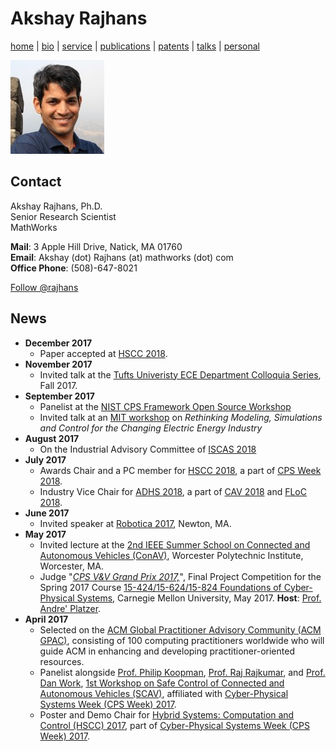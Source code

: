# Akshay Rajhans
[home](index.html) \| [bio](bio.html) \| [service](service.html) \| [publications](publications.html) \| [patents](patents.html) \| [talks](talks.html) \| [personal](personal.html)

![Akshay Rajhans](files/akshay.jpeg)

## Contact
Akshay Rajhans, Ph.D. <br/>
Senior Research Scientist <br/>
MathWorks

**Mail**: 3 Apple Hill Drive, Natick, MA 01760 <br/>
**Email**: Akshay (dot) Rajhans (at) mathworks (dot) com <br/>
**Office Phone**: (508)-647-8021

<dl>
<a href="https://twitter.com/rajhans" class="twitter-follow-button">Follow @rajhans</a>
<script>!function(d,s,id){var
js,fjs=d.getElementsByTagName(s)[0],p=/^http:/.test(d.location)?'http':'https';if(!d.getElementById(id)){js=d.createElement(s);js.id=id;js.src=p+'://platform.twitter.com/widgets.js';fjs.parentNode.insertBefore(js,fjs);}}(document,
'script', 'twitter-wjs');</script>
</dl>

## News
- **December 2017** 
  - Paper accepted at [HSCC 2018](https://www.hscc2018.deib.polimi.it).
- **November 2017** 
  - Invited talk at the [Tufts Univeristy ECE Department Colloquia Series](http://engineering.tufts.edu/ece/colloquia/), Fall 2017.
- **September 2017** 
  - Panelist at the [NIST CPS Framework Open Source Workshop](https://www.nist.gov/news-events/events/2017/09/cps-framework-open-source-workshop) 
  - Invited talk at an [MIT workshop](talks.html) on *Rethinking Modeling, Simulations and Control for the Changing Electric Energy Industry*
- **August 2017** 
  - On the Industrial Advisory Committee of [ISCAS 2018](http://www.iscas2018.org)
- **July 2017**
  - Awards Chair and a PC member for [HSCC 2018](https://www.hscc2018.deib.polimi.it), a part of [CPS Week 2018](https://cister.isep.ipp.pt/cpsweek2018/). 
  - Industry Vice Chair for [ADHS 2018](http://www.cs.ox.ac.uk/conferences/ADHS18/), a part of [CAV 2018](http://cavconference.org/2018/) and [FLoC 2018](http://www.floc2018.org). 
- **June 2017**
  - Invited speaker at [Robotica 2017](http://auvsinewengland.org/events-3/robotica-2017/robotica-2017-agenda/robotica-2017-program.html), Newton, MA.
- **May 2017**
  - Invited lecture at the [2nd IEEE Summer School on Connected and Autonomous Vehicles (ConAV)](https://www.nist.gov/news-events/events/2016/08/exploring-dimensions-trustworthiness-challenges-and-opportunities), Worcester Polytechnic Institute, Worcester, MA. 
  - Judge "[*CPS V&V Grand Prix 2017,*](http://www.cs.cmu.edu/~aplatzer/course/fcps17-competition.html)", Final Project Competition for the Spring 2017 Course [15-424/15-624/15-824 Foundations of Cyber-Physical Systems](http://www.cs.cmu.edu/~aplatzer/course/fcps17.html), Carnegie Mellon University, May 2017. **Host**: [Prof. Andre' Platzer](http://www.cs.cmu.edu/~aplatzer/). 
- **April 2017**
  - Selected on the [ACM Global Practitioner Advisory Community (ACM GPAC)](https://www.acm.org/education/gpac), consisting of 100 computing practitioners worldwide who will guide ACM in enhancing and developing practitioner-oriented resources.
  - Panelist alongside [Prof. Philip Koopman](https://users.ece.cmu.edu/~koopman/), [Prof. Raj Rajkumar](https://users.ece.cmu.edu/~raj/), and [Prof. Dan Work](https://publish.illinois.edu/dbwork/), [1st Workshop on Safe Control of Connected and Autonomous Vehicles (SCAV)](https://scav.in.tum.de/), affiliated with [Cyber-Physical Systems Week (CPS Week) 2017](https://cpsweek2017.ece.cmu.edu/).
  - Poster and Demo Chair for [Hybrid Systems: Computation and Control (HSCC) 2017](http://hscc2017.ece.illinois.edu/), part of [Cyber-Physical Systems Week (CPS Week) 2017](https://cpsweek2017.ece.cmu.edu/).
